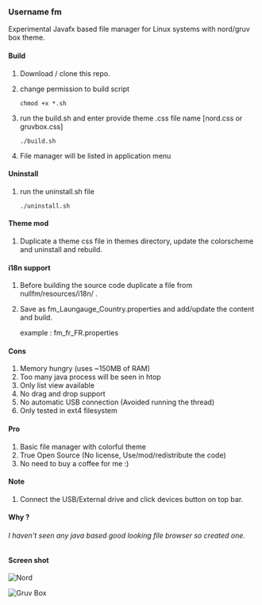 ###  Username fm

Experimental Javafx based file manager for Linux systems with nord/gruv box theme.


#### Build

   1. Download / clone this repo.
   2. change permission to build script

        `chmod +x *.sh`
      
   3. run the build.sh and enter provide theme .css file name [nord.css or gruvbox.css]
   
        `./build.sh`
   
   2. File manager will be listed in application menu

#### Uninstall
   1. run the uninstall.sh file
   
       `./uninstall.sh`
       
#### Theme mod 
    
   1. Duplicate a theme css file in themes directory, update the colorscheme and uninstall and rebuild.      

#### i18n support

   1. Before building the source code duplicate a file from nullfm/resources/i18n/ .
   2. Save as fm_Laungauge_Country.properties and add/update the content and build.

      example : fm_fr_FR.properties
    
#### Cons
  1. Memory hungry (uses ~150MB of RAM)
  2. Too many java process will be seen in htop
  3. Only list view available
  3. No drag and drop support
  4. No automatic USB connection (Avoided running the thread)
  5. Only tested in ext4 filesystem 

#### Pro
   1. Basic file manager with colorful theme
   2. True Open Source (No license, Use/mod/redistribute the code)
   3. No need to buy a coffee for me :)   

#### Note
   1. Connect the USB/External drive and click devices button on top bar.

#### Why ?
   
###### I haven't seen any java based good looking file browser so created one. 
 
#### Screen shot
 
![Nord](https://github.com/viyoriya/nullfm/blob/master/screenshot/2020-06-11-17-43-13.png)

![Gruv Box](https://github.com/viyoriya/nullfm/blob/master/screenshot/2020-06-11-17-38-10.png)
  